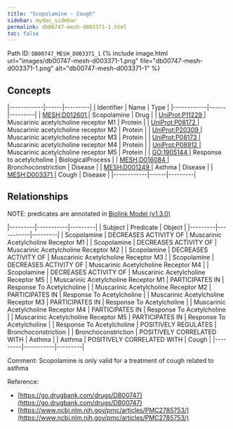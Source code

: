 ```yaml
---
title: "Scopolamine - Cough"
sidebar: mydoc_sidebar
permalink: db00747-mesh-d003371-1.html
toc: false 
---
```



Path ID: `DB00747_MESH_D003371_1`
{% include image.html url="images/db00747-mesh-d003371-1.png" file="db00747-mesh-d003371-1.png" alt="db00747-mesh-d003371-1" %}

## Concepts

|------------|------|---------|
| Identifier | Name | Type    |
|------------|------|---------|
| <a href="https://identifiers.org/MESH:D012601">MESH:D012601 </a> | Scopolamine | Drug |
| <a href="https://identifiers.org/UniProt:P11229">UniProt:P11229 </a> | Muscarinic acetylcholine receptor M1 | Protein |
| <a href="https://identifiers.org/UniProt:P08172">UniProt:P08172 </a> | Muscarinic acetylcholine receptor M2 | Protein |
| <a href="https://identifiers.org/UniProt:P20309">UniProt:P20309 </a> | Muscarinic acetylcholine receptor M3 | Protein |
| <a href="https://identifiers.org/UniProt:P08173">UniProt:P08173 </a> | Muscarinic acetylcholine receptor M4 | Protein |
| <a href="https://identifiers.org/UniProt:P08912">UniProt:P08912 </a> | Muscarinic acetylcholine receptor M5 | Protein |
| <a href="https://identifiers.org/GO:1905144">GO:1905144 </a> | Response to acetylcholine | BiologicalProcess |
| <a href="https://identifiers.org/MESH:D016084">MESH:D016084 </a> | Bronchoconstriction | Disease |
| <a href="https://identifiers.org/MESH:D001249">MESH:D001249 </a> | Asthma | Disease |
| <a href="https://identifiers.org/MESH:D003371">MESH:D003371 </a> | Cough | Disease |
|------------|------|---------|

## Relationships


NOTE: predicates are annotated in <a href="https://github.com/biolink/biolink-model/releases/tag/v1.3.0">Biolink Model (v1.3.0)</a>

|---------|-----------|---------|
| Subject | Predicate | Object  |
|---------|-----------|---------|
| Scopolamine | DECREASES ACTIVITY OF | Muscarinic Acetylcholine Receptor M1 |
| Scopolamine | DECREASES ACTIVITY OF | Muscarinic Acetylcholine Receptor M2 |
| Scopolamine | DECREASES ACTIVITY OF | Muscarinic Acetylcholine Receptor M3 |
| Scopolamine | DECREASES ACTIVITY OF | Muscarinic Acetylcholine Receptor M4 |
| Scopolamine | DECREASES ACTIVITY OF | Muscarinic Acetylcholine Receptor M5 |
| Muscarinic Acetylcholine Receptor M1 | PARTICIPATES IN | Response To Acetylcholine |
| Muscarinic Acetylcholine Receptor M2 | PARTICIPATES IN | Response To Acetylcholine |
| Muscarinic Acetylcholine Receptor M3 | PARTICIPATES IN | Response To Acetylcholine |
| Muscarinic Acetylcholine Receptor M4 | PARTICIPATES IN | Response To Acetylcholine |
| Muscarinic Acetylcholine Receptor M5 | PARTICIPATES IN | Response To Acetylcholine |
| Response To Acetylcholine | POSITIVELY REGULATES | Bronchoconstriction |
| Bronchoconstriction | POSITIVELY CORRELATED WITH | Asthma |
| Asthma | POSITIVELY CORRELATED WITH | Cough |
|---------|-----------|---------|

Comment: Scopolamine is only valid for a treatment of cough related to asthma

Reference: 
  - [https://go.drugbank.com/drugs/DB00747](https://go.drugbank.com/drugs/DB00747)
  - [https://www.ncbi.nlm.nih.gov/pmc/articles/PMC2785753/](https://www.ncbi.nlm.nih.gov/pmc/articles/PMC2785753/)
